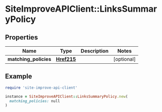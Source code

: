 # SiteImproveAPIClient::LinksSummaryPolicy

## Properties

| Name | Type | Description | Notes |
| ---- | ---- | ----------- | ----- |
| **matching_policies** | [**Href215**](Href215.md) |  | [optional] |

## Example

```ruby
require 'site-improve-api-client'

instance = SiteImproveAPIClient::LinksSummaryPolicy.new(
  matching_policies: null
)
```

